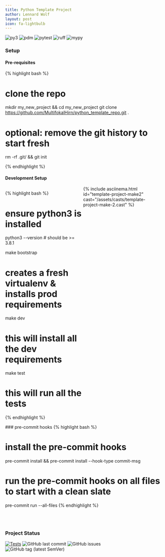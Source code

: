 ```yaml
---
title: Python Template Project
author: Lennard Wolf
layout: post
icon: fa-lightbulb
---
```

<!-- This is [my](https://github.com/MultifokalHirn) personal template for python projects containing everything needed to start developing. -->

![py3](https://img.shields.io/badge/python->=3.8.1%20<=3.12.0-3776AB?logo=python&logoColor=FFFFFF&style=flat-square)
![pdm](https://img.shields.io/badge/depedency_manager-pdm-blueviolet?logoColor=FFFFFF&style=flat-square)
![pytest](https://img.shields.io/badge/test%20suite-pytest-0A9EDC?logo=pytest&logoColor=FFFFFF&style=flat-square)
![ruff](https://img.shields.io/badge/linter-ruff-006400?&style=flat-square)
![mypy](https://img.shields.io/badge/typechecker-mypy-blue?&style=flat-square)


### Setup

#### Pre-requisites

<div class="text-justify">

{% highlight bash %}
# clone the repo
mkdir my_new_project && cd my_new_project
git clone https://github.com/MultifokalHirn/python_template_repo.git .
<!--more-->
# optional: remove the git history to start fresh
rm -rf .git/ && git init

{% endhighlight %}
<!--more-->

</div>
<!-- <div class="row text-justify" style="display: flex; flex-direction: row;">
<div class="col-md-4"  style="flex: 1;"> </div>
<div class="col-md-6"  style="flex: 1;">
{% include asciinema.html id="template-project-make" cast="/assets/casts/template-project-make-2.cast" %}
</div>
</div> -->


#### Development Setup

<div class="row" style="display: flex; flex-direction: row;">
<div class="col-md-4" style="flex: 1;">

{% highlight bash %}
# ensure python3 is installed
python3 --version # should be >= 3.8.1

make bootstrap  
# creates a fresh virtualenv & installs prod requirements

make dev
# this will install all the dev requirements

make test
# this will run all the tests

{% endhighlight %}
</div>

<div class="col-md-6" style="flex: 1;">
{% include asciinema.html id="template-project-make2" cast="/assets/casts/template-project-make-2.cast" %}
</div>
</div>
### pre-commit hooks
{% highlight bash %}

# install the pre-commit hooks
pre-commit install && pre-commit install --hook-type commit-msg

# run the pre-commit hooks on all files to start with a clean slate
pre-commit run --all-files
{% endhighlight %}

<br />
<br />

### Project Status
[![Tests](https://github.com/MultifokalHirn/python_template_repo/actions/workflows/python-checks.yaml/badge.svg?branch=main)](https://github.com/MultifokalHirn/python_template_repo/actions/workflows/python-checks.yaml)
![GitHub last commit](https://img.shields.io/github/last-commit/MultifokalHirn/python_template_repo)
![GitHub issues](https://img.shields.io/github/issues/MultifokalHirn/python_template_repo)
![GitHub tag (latest SemVer)](https://img.shields.io/github/v/tag/MultifokalHirn/python_template_repo)

